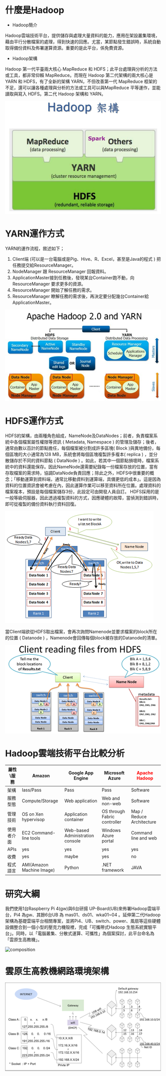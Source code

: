 # 什麼是Hadoop

* Hadoop簡介

Hadoop雲端技術平台，提供儲存與處理大量資料的能力，應用在架設叢集環境，藉由平行分散檔案的處理，得到快速的回應。尤當，某節點發生錯誤時，系統自動取得備份資料及佈署運算資源。重要的是此平台，係免費資源。

* Hadoop架構

Hadoop 第一代平臺兩大核心 MapReduce 和 HDFS；此平台處理與分析的方法或工具，都非常仰賴 MapReduce。而現在 Hadoop 第二代架構的兩大核心是 YARN 和 HDFS，有了全新的架構 YARN，不但改善第一代 MapReduce 框架的不足，還可以讓各種處理與分析的方法或工具可以與MapReduce 平等運作，並能讀取與寫入 HDFS。第二代 Hadoop 架構和 YARN。

![Alt text](https://raw.githubusercontent.com/WL107/data/main/hadoop%E6%9E%B6%E6%A7%8B.JPG)

# YARN運作方式

YARN的運作流程，敘述如下；
1.	Client端 (可以是一台電腦或是Pig、Hive、R、Excel，甚至是Java的程式 ) 把任務提交給ResourceManager。
2.	NodeManager 跟 ResourceManager 回報資料。
3.	ApplicationMaster接到任務後，發現某台Container跑不動，向ResourceManager 要求更多的資源。
4.	ResourceManager 開始了解任務的需求。
5.	ResourceManager 瞭解任務的需求後，再決定要分配幾台Container給ApplicationMaster。


![Alt text](https://raw.githubusercontent.com/WL107/data/main/YARN%E6%9E%B6%E6%A7%8B.jpg)


# HDFS運作方式

HDFS的架構，由兩種角色組成，NameNode及DataNodes；前者，負責檔案系統中各個檔案屬性權限等資訊 ( Metadata, Namespace ) 的管理及儲存；後者，通常由數以百計的節點擔任，每個檔案被分割成許多區塊( Block )與異地備份，每個區塊的大小通常為128 MB，系統會將每個區塊複製許多複本( replica ) ，並分散儲存於不同的資料節點 ( DataNode ) 。如此，若其中一個節點損壞時，檔案系統中的資料還能保存。因此NameNode還需要紀錄每一份檔案存放的位置，當有存取檔案的需求時，協調DataNode負責回應；除此之外，HDFS中很重要的概念；「移動運算到資料端，通常比移動資料到運算端，具備更低的成本」。這是因為資料的位置資訊會被考慮在內，因此運算作業可以移至資料所在位置。處理資料的檔案複本，預設是每個檔案儲存3份，此設定可由開發人員自訂。 HDFS採用的是一般等級伺服器，因此透過複製資料的方式，因應硬體的故障，當偵測到錯誤時，即可從複製的備份資料執行資料回復。

![Alt text](https://raw.githubusercontent.com/WL107/data/main/hdfs%E6%9E%B6%E6%A7%8B.png)

當Client端欲從HDFS取出檔案，會再次詢問Namenode並要求檔案的block所在的位置 ( Datanode ) ，Namenode會回傳每個block被存放的Datanode的清單。

![Alt text](https://raw.githubusercontent.com/WL107/data/main/hdfs%E6%9E%B6%E6%A7%8B2.png)


# Hadoop雲端技術平台比較分析

|屬性\服務|Amazon|Google App Engine|Microsoft Azure|<font color=#FF0000>Apache Hadoop</font>|
|----|----|----|----|----|
|架構|Iass/Pass|Pass|Pass|Software|
|服務型態|Compute/Storage|Web application|Web and non-web|Software|
|管理技術|OS on Xen hypervisop|Application container|OS through Fabric controller|Map / Reduce Architecture|
|使用者介面|EC2 Command-line tools|Web-based Administration console|Windows Azure portal|Command line and web|
|APIs|yes|yes|yes|yes|
|收費|yes|maybe|yes|no|
|程式語言|AMI(Amazon Machine Image)|Python|.NET framework|JAVA|


# 研究大綱

我們使用1台Raspberry Pi 4(gw)與6台研揚 UP-Board(UB)來佈署Hadoop雲端平台，Pi4 為gw、其餘6台UB 為 mas01、ds01、wka01~04 。延伸第二代Hadoop架構為基礎雲端平台相關專案，並將Pi4、UB、switch、power、風扇等這些硬體設備整合到一個小型的壓克力機殼裡，完成「可攜帶式Hadoop 生態系統實驗平台」。同時，以「電腦叢集、分散式運算、可攜性」為個案探討，此平台命名為「雲原生高教機」。

![composition](https://github.com/Oscar-Young/DT-alpine/blob/master/doc/picture/1603965913790.jpg)

# 雲原生高教機網路環境架構
![Alt text](https://raw.githubusercontent.com/WL107/data/main/%E6%9E%B6%E6%A7%8B%E5%9C%96.PNG)
